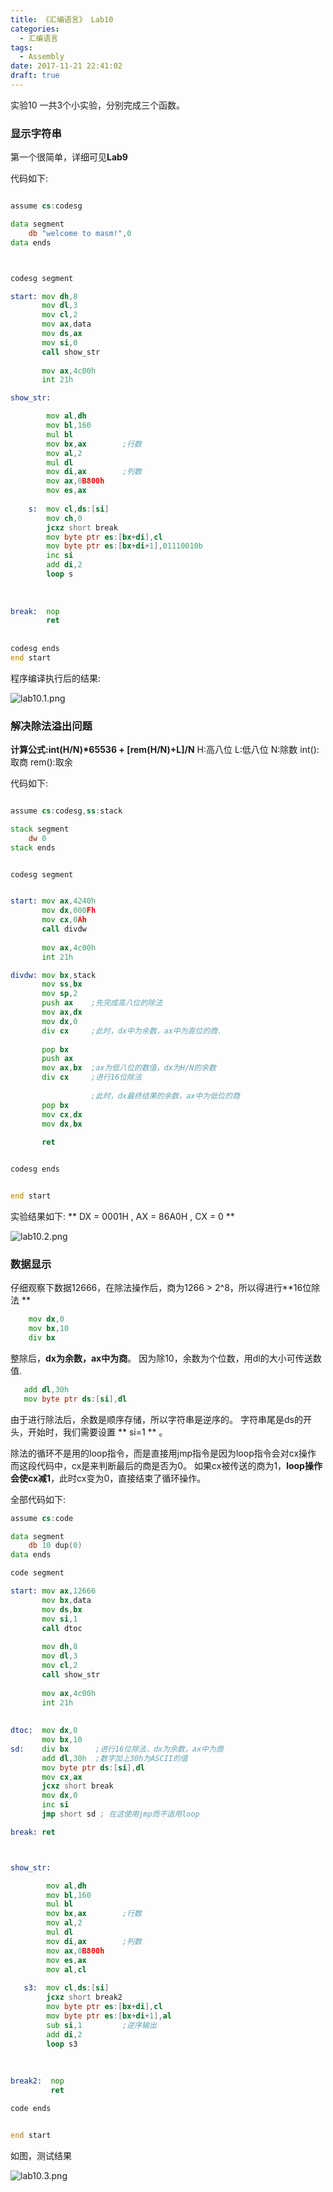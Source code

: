 ```yaml
---
title: 《汇编语言》 Lab10
categories:
  - 汇编语言
tags: 
  - Assembly
date: 2017-11-21 22:41:02
draft: true
---
```


实验10 一共3个小实验，分别完成三个函数。


<!--more-->

### 显示字符串

第一个很简单，详细可见**Lab9**

代码如下:

```asm

assume cs:codesg

data segment
	db "welcome to masm!",0
data ends



codesg segment

start: mov dh,8
       mov dl,3
	   mov cl,2
	   mov ax,data
	   mov ds,ax
	   mov si,0
	   call show_str
	   
	   mov ax,4c00h
	   int 21h

show_str:

		mov al,dh
		mov bl,160
		mul bl
		mov bx,ax        ;行数
		mov al,2
		mul dl
		mov di,ax        ;列数       
		mov ax,0B800h
		mov es,ax
		
	s:  mov cl,ds:[si]
		mov ch,0
		jcxz short break
		mov byte ptr es:[bx+di],cl
		mov byte ptr es:[bx+di+1],01110010b
		inc si
		add di,2
		loop s
		
		
		
break:  nop	
		ret
		
		
codesg ends
end start

```

程序编译执行后的结果:

![lab10.1.png]( /images/assembly/lab10.1.png)


### 解决除法溢出问题

**计算公式:int(H/N)\*65536 + \[rem(H/N)+L\]/N** 
	H:高八位
	L:低八位
	N:除数
	int():取商
	rem():取余


代码如下:

```asm

assume cs:codesg,ss:stack

stack segment
    dw 0
stack ends


codesg segment


start: mov ax,4240h
	   mov dx,000Fh
	   mov cx,0Ah
	   call divdw
	   
	   mov ax,4c00h
	   int 21h

divdw: mov bx,stack
	   mov ss,bx
	   mov sp,2
	   push ax    ;先完成高八位的除法
	   mov ax,dx
	   mov dx,0
	   div cx     ;此时，dx中为余数，ax中为高位的商.
	   
	   pop bx 
	   push ax
	   mov ax,bx  ;ax为低八位的数值，dx为H/N的余数
	   div cx     ;进行16位除法 
	   
	              ;此时，dx最终结果的余数，ax中为低位的商
 	   pop bx
	   mov cx,dx  
	   mov dx,bx
	   
	   ret


codesg ends


end start

```
实验结果如下:
** DX = 0001H , AX = 86A0H , CX = 0 **


![lab10.2.png]( /images/assembly/lab10.2.png)

### 数据显示


仔细观察下数据12666，在除法操作后，商为1266 > 2^8，所以得进行**16位除法 **

```asm
	mov dx,0
	mov bx,10
	div bx  

```
整除后，**dx为余数，ax中为商**。
因为除10，余数为个位数，用dl的大小可传送数值.
```asm
   add dl,30h 
   mov byte ptr ds:[si],dl 
```
由于进行除法后，余数是顺序存储，所以字符串是逆序的。
字符串尾是ds的开头，开始时，我们需要设置 ** si=1 ** 。

除法的循环不是用的loop指令，而是直接用jmp指令是因为loop指令会对cx操作
而这段代码中，cx是来判断最后的商是否为0。
如果cx被传送的商为1，**loop操作会使cx减1**，此时cx变为0，直接结束了循环操作。



全部代码如下:
```asm
assume cs:code

data segment
    db 10 dup(0)
data ends

code segment

start: mov ax,12666
	   mov bx,data
	   mov ds,bx
	   mov si,1     
	   call dtoc
	   
	   mov dh,8
	   mov dl,3 
	   mov cl,2
	   call show_str
	   
	   mov ax,4c00h
	   int 21h
	   
	   
dtoc:  mov dx,0
	   mov bx,10
sd:	   div bx      ;进行16位除法，dx为余数，ax中为商
	   add dl,30h  ;数字加上30h为ASCII的值
	   mov byte ptr ds:[si],dl       
	   mov cx,ax
	   jcxz short break
	   mov dx,0
	   inc si
       jmp short sd ; 在这使用jmp而不适用loop

break: ret



show_str:

		mov al,dh
		mov bl,160
		mul bl
		mov bx,ax        ;行数
		mov al,2
		mul dl
		mov di,ax        ;列数       
		mov ax,0B800h
		mov es,ax
		mov al,cl
		
   s3:  mov cl,ds:[si]
		jcxz short break2
		mov byte ptr es:[bx+di],cl
		mov byte ptr es:[bx+di+1],al
		sub si,1         ;逆序输出
		add di,2
		loop s3
		
		
		
break2:  nop	
		 ret

code ends


end start
```


如图，测试结果

![lab10.3.png]( /images/assembly/lab10.3.png)






